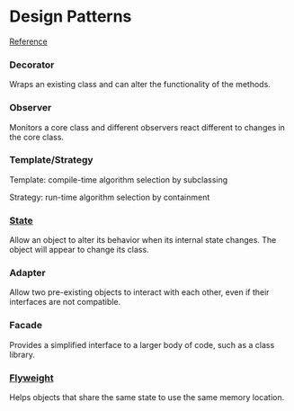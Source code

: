 # Design Patterns

[Reference](https://www.slideshare.net/DamianGordon1/python-common-design-patterns)

### Decorator

Wraps an existing class and can alter the functionality of the methods.

### Observer

Monitors a core class and different observers react different to changes in the
core class.

### Template/Strategy

Template: compile-time algorithm selection by subclassing

Strategy: run-time algorithm selection by containment

### [State](http://gameprogrammingpatterns.com/state.html)

Allow an object to alter its behavior when its internal state changes. The 
object will appear to change its class.

### Adapter

Allow two pre-existing objects to interact with each other, even if their
interfaces are not compatible.

### Facade

Provides a simplified interface to a larger body of code, such as a class 
library.

### [Flyweight](https://www.tutorialspoint.com/design_pattern/flyweight_pattern.htm)

Helps objects that share the same state to use the same memory location.

